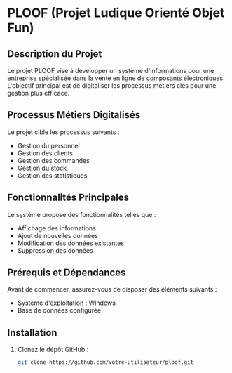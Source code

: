 # PLOOF (Projet Ludique Orienté Objet Fun)

## Description du Projet
Le projet PLOOF vise à développer un système d'informations pour une entreprise spécialisée dans la vente en ligne de composants électroniques. L'objectif principal est de digitaliser les processus métiers clés pour une gestion plus efficace.

## Processus Métiers Digitalisés
Le projet cible les processus suivants :
- Gestion du personnel
- Gestion des clients
- Gestion des commandes
- Gestion du stock
- Gestion des statistiques

## Fonctionnalités Principales
Le système propose des fonctionnalités telles que :
- Affichage des informations
- Ajout de nouvelles données
- Modification des données existantes
- Suppression des données

## Prérequis et Dépendances
Avant de commencer, assurez-vous de disposer des éléments suivants :
- Système d'exploitation : Windows
- Base de données configurée

## Installation
1. Clonez le dépôt GitHub :
   ```bash
   git clone https://github.com/votre-utilisateur/ploof.git
